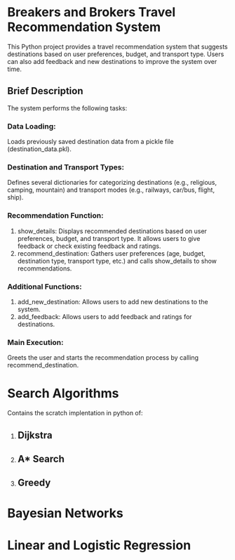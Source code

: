 # Breakers and Brokers Travel Recommendation System
This Python project provides a travel recommendation system that suggests destinations based on user preferences, budget, and transport type. Users can also add feedback and new destinations to improve the system over time.

## Brief Description
The system performs the following tasks:

### Data Loading:
Loads previously saved destination data from a pickle file (destination_data.pkl).

### Destination and Transport Types:
Defines several dictionaries for categorizing destinations (e.g., religious, camping, mountain) and transport modes (e.g., railways, car/bus, flight, ship).

### Recommendation Function:
1. show_details: Displays recommended destinations based on user preferences, budget, and transport type. It allows users to give feedback or check existing feedback and ratings.
2. recommend_destination: Gathers user preferences (age, budget, destination type, transport type, etc.) and calls show_details to show recommendations.
   
### Additional Functions:
1. add_new_destination: Allows users to add new destinations to the system.
2. add_feedback: Allows users to add feedback and ratings for destinations.
   
### Main Execution:
Greets the user and starts the recommendation process by calling recommend_destination.

# Search Algorithms
Contains the scratch implentation in python of:
1. ## Dijkstra
2. ## A* Search
3. ## Greedy
# Bayesian Networks
# Linear and Logistic Regression
